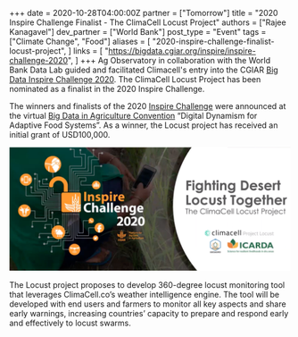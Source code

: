 +++
date = 2020-10-28T04:00:00Z
partner = ["Tomorrow"]
title = "2020 Inspire Challenge Finalist - The ClimaCell Locust Project"
authors = ["Rajee Kanagavel"]
dev_partner = ["World Bank"]
post_type = "Event"
tags = ["Climate Change", "Food"]
aliases = [
   "2020-inspire-challenge-finalist-locust-project", 
]
links = [
   "https://bigdata.cgiar.org/inspire/inspire-challenge-2020",
]
+++
Ag Observatory in collaboration with the World Bank Data Lab guided and facilitated Climacell's entry into the CGIAR [Big Data Inspire Challenge 2020](https://bigdata.cgiar.org/inspire/ "Big Data Challenge"). The ClimaCell Locust Project has been nominated as a finalist in the 2020 Inspire Challenge.

The winners and finalists of the 2020 [Inspire Challenge](https://bigdata.cgiar.org/inspire/ "Inspire Challenge") were announced at the virtual [Big Data in Agriculture Convention](https://bigdata.cgiar.org/virtual-convention-2020/ "convention") “Digital Dynamism for Adaptive Food Systems”. As a winner, the Locust project has received an initial grant of USD100,000.

![](/inspire-challenge-climacell.png)

The Locust project proposes to develop 360-degree locust monitoring tool that leverages ClimaCell.co’s weather intelligence engine. The tool will be developed with end users and farmers to monitor all key aspects and share early warnings, increasing countries’ capacity to prepare and respond early and effectively to locust swarms.
